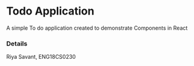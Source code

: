 # Todo Application  
A simple To do application created to demonstrate Components in React  
### Details  
Riya Savant, ENG18CS0230